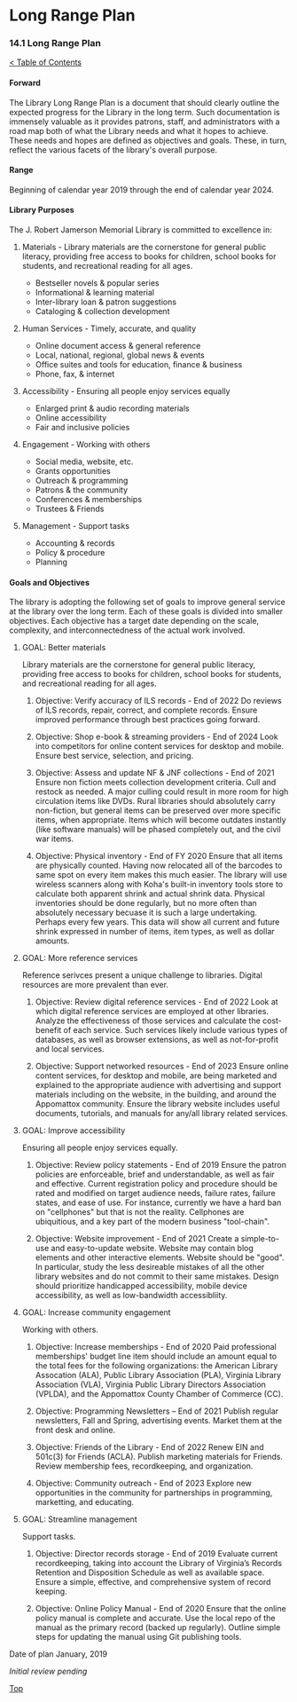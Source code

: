 [0]: ../README.md
[14.1]: long-range-plan.md

# Long Range Plan
### 14.1 Long Range Plan
[< Table of Contents][0]

#### Forward

The Library Long Range Plan is a document that should clearly outline the expected progress for the Library in the long term. Such documentation is immensely valuable as it provides patrons, staff, and administrators with a road map both of what the Library needs and what it hopes to achieve. These needs and hopes are defined as objectives and goals. These, in turn, reflect the various facets of the library's overall purpose.

#### Range

Beginning of calendar year 2019 through the end of calendar year 2024.

#### Library Purposes

The J. Robert Jamerson Memorial Library is committed to excellence in:

1. Materials - Library materials are the cornerstone for general public literacy, providing free access to books for children, school books for students, and recreational reading for all ages.
    - Bestseller novels & popular series
    - Informational & learning material
    - Inter-library loan & patron suggestions
    - Cataloging & collection development

2. Human Services - Timely, accurate, and quality
    - Online document access & general reference 
    - Local, national, regional, global news & events 
    - Office suites and tools for education, finance & business 
    - Phone, fax, & internet 

3. Accessibility - Ensuring all people enjoy services equally
    - Enlarged print & audio recording materials
    - Online accessibility
    - Fair and inclusive policies

4. Engagement - Working with others
    - Social media, website, etc.
    - Grants opportunities
    - Outreach & programming
    - Patrons & the community
    - Conferences & memberships
    - Trustees & Friends

5. Management - Support tasks
    - Accounting & records
    - Policy & procedure
    - Planning 

#### Goals and Objectives

The library is adopting the following set of goals to improve general service at the library over the long term. Each of these goals is divided into smaller objectives. Each objective has a target date depending on the scale, complexity, and interconnectedness of the actual work involved.

1. GOAL: Better materials

	Library materials are the cornerstone for general public literacy, providing free access to books for children, school books for students, and recreational reading for all ages.

    1. Objective: Verify accuracy of ILS records - End of 2022
       Do reviews of ILS records, repair, correct, and complete records. Ensure improved performance through best practices going forward.

    2. Objective: Shop e-book & streaming providers - End of 2024
       Look into competitors for online content services for desktop and mobile. Ensure best service, selection, and pricing.

    3. Objective: Assess and update NF & JNF collections - End of 2021
       Ensure non fiction meets collection development criteria. Cull and restock as needed. A major culling could result in more room for high circulation items like DVDs. Rural libraries should absolutely carry non-fiction, but general items can be preserved over more specific items, when appropriate. Items which will become outdates instantly (like software manuals) will be phased completely out, and the civil war items.

    4. Objective: Physical inventory - End of FY 2020
       Ensure that all items are physically counted. Having now relocated all of the barcodes to same spot on every item makes this much easier. The library will use wireless scanners along with Koha's built-in inventory tools store to calculate both apparent shrink and actual shrink data. Physical inventories should be done regularly, but no more often than absolutely necessary becuase it is such a large undertaking. Perhaps every few years. This data will show all current and future shrink expressed in number of items, item types, as well as dollar amounts.
       
2. GOAL: More reference services
	
	Reference serivces present a unique challenge to libraries. Digital resources are more prevalent than ever.

    1. Objective: Review digital reference services - End of 2022
    Look at which digital reference services are employed at other libraries. Analyze the effectiveness of those services and calculate the cost-benefit of each service. Such services likely include various types of databases, as well as browser extensions, as well as not-for-profit and local services.

    2. Objective: Support networked resources - End of 2023
    Ensure online content services, for desktop and mobile, are being marketed and explained to the appropriate audience with advertising and support materials including on the website, in the building, and around the Appomattox community. Ensure the library website includes useful documents, tutorials, and manuals for any/all library related services.

3. GOAL: Improve accessibility
	
	Ensuring all people enjoy services equally.

    1. Objective: Review policy statements - End of 2019
       Ensure the patron policies are enforceable, brief and understandable, as well as fair and effective. Current registration policy and procedure should be rated and modified on target audience needs, failure rates, failure states, and ease of use. For instance, currently we have a hard ban on "cellphones" but that is not the reality. Cellphones are ubiquitious, and a key part of the modern business "tool-chain".

    2. Objective: Website improvement - End of 2021
       Create a simple-to-use and easy-to-update website. Website may contain blog elements and other interactive elements. Website should be "good". In particular, study the less desireable mistakes of all the other library websites and do not commit to their same mistakes. Design should prioritize handicapped accessibility, mobile device accessibility, as well as low-bandwidth accessibliity.


4. GOAL: Increase community engagement
	
	Working with others.

    1. Objective: Increase memberships - End of 2020
       Paid professional memberships' budget line item should include an amount equal to the total fees for the following organizations: the American Library Assocation (ALA), Public Library Association (PLA), Virginia Library Association (VLA), Virginia Public Library Directors Association (VPLDA), and the Appomattox County Chamber of Commerce (CC).

    2. Objective: Programming Newsletters – End of 2021
       Publish regular newsletters, Fall and Spring, advertising events. Market them at the front desk and online.

    3. Objective: Friends of the Library - End of 2022
       Renew EIN and 501c(3) for Friends (ACLA). Publish marketing materials for Friends. Review membership fees, recordkeeping, and organization.

    4. Objective: Community outreach - End of 2023
       Explore new opportunities in the community for partnerships in programming, marketting, and educating.

5. GOAL: Streamline management
	
	Support tasks.

    1. Objective: Director records storage - End of 2019
       Evaluate current recordkeeping, taking into account the Library of Virginia’s Records Retention and Disposition Schedule as well as available space. Ensure a simple, effective, and comprehensive system of record keeping.
       
    2. Objective: Online Policy Manual - End of 2020
       Ensure that the online policy manual is complete and accurate. Use the local repo of the manual as the primary record (backed up regularly). Outline simple steps for updating the manual using Git publishing tools.

Date of plan January, 2019

*Initial review pending*

[Top][14.1]
